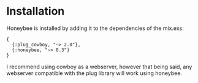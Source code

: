 # Installation
Honeybee is installed by adding it to the dependencies of the mix.exs:

```
{
  {:plug_cowboy, "~> 2.0"},
  {:honeybee, "~> 0.3"}
}
```

I recommend using cowboy as a webserver, however that being said, any webserver compatible with the plug library will work using honeybee.
